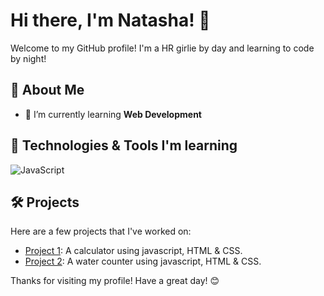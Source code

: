 # Hi there, I'm Natasha! 👋

Welcome to my GitHub profile! I'm a HR girlie by day and learning to code by night!

## 🚀 About Me

- 🌱 I’m currently learning **Web Development**

## 🔧 Technologies & Tools I'm learning

![JavaScript](https://img.shields.io/badge/-JavaScript-black?style=flat-square&logo=javascript)

## 🛠️ Projects

Here are a few projects that I've worked on:

- [Project 1](https://tourmaline-travesseiro-a676e5.netlify.app): A calculator using javascript, HTML & CSS.
- [Project 2](https://mellifluous-kitsune-e5b238.netlify.app): A water counter using javascript, HTML & CSS.

<!---
its-natasha/its-natasha is a ✨ special ✨ repository because its `README.md` (this file) appears on your GitHub profile.
You can click the Preview link to take a look at your changes.
--->

Thanks for visiting my profile! Have a great day! 😊

